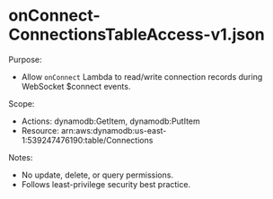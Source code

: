 # onConnect-ConnectionsTableAccess-v1.json

Purpose:

- Allow `onConnect` Lambda to read/write connection records during WebSocket $connect events.

Scope:

- Actions: dynamodb:GetItem, dynamodb:PutItem
- Resource: arn:aws:dynamodb:us-east-1:539247476190:table/Connections

Notes:

- No update, delete, or query permissions.
- Follows least-privilege security best practice.
